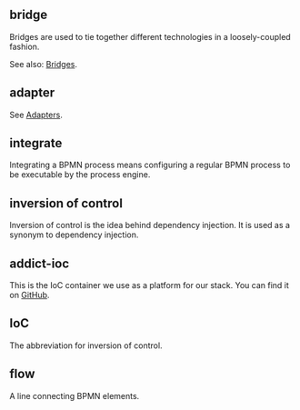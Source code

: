 ## bridge
Bridges are used to tie together different technologies in a loosely-coupled fashion.

See also: [Bridges](reference/stack/structure.md#bridges).

## adapter
See [Adapters](reference/stack/basic-concepts.md#adapters).

## integrate
Integrating a BPMN process means configuring a regular BPMN process to be executable by the process engine.

## inversion of control
Inversion of control is the idea behind dependency injection. It is used as a synonym to dependency injection.

## addict-ioc
This is the IoC container we use as a platform for our stack. You can find it on [GitHub](https://github.com/5minds/addict-ioc).

## IoC
The abbreviation for inversion of control.

## flow
A line connecting BPMN elements.